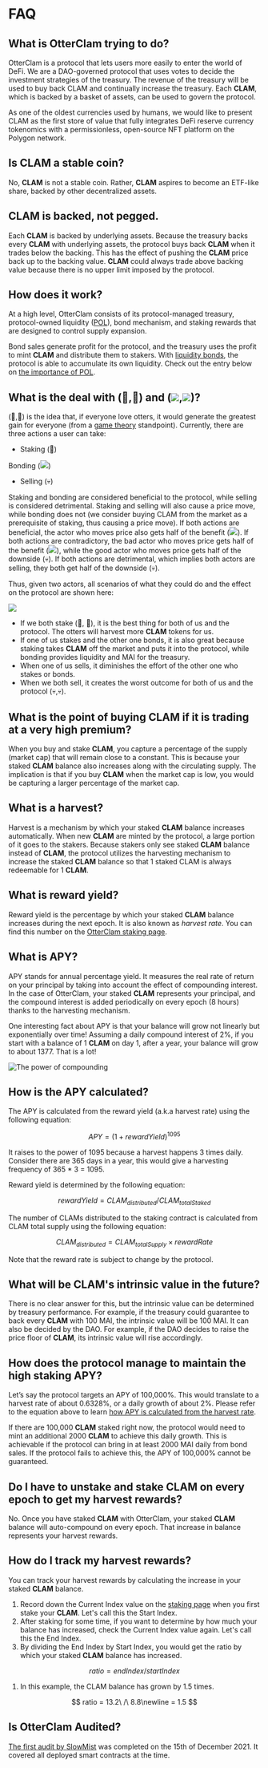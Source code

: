 # FAQ

## What is OtterClam trying to do?

OtterClam is a protocol that lets users more easily to enter the world of DeFi. We are a DAO-governed protocol that uses votes to decide the investment strategies of the treasury. The revenue of the treasury will be used to buy back CLAM and continually increase the treasury. Each **CLAM**, which is backed by a basket of assets, can be used to govern the protocol.

As one of the oldest currencies used by humans, we would like to present CLAM as the first store of value that fully integrates DeFi reserve currency tokenomics with a permissionless, open-source NFT platform on the Polygon network.

## Is CLAM a stable coin?

No, **CLAM** is not a stable coin. Rather, **CLAM** aspires to become an ETF-like share, backed by other decentralized assets.

## CLAM is backed, not pegged.

Each **CLAM** is backed by underlying assets. Because the treasury backs every **CLAM** with underlying assets, the protocol buys back **CLAM** when it trades below the backing. This has the effect of pushing the **CLAM** price back up to the backing value. **CLAM** could always trade above backing value because there is no upper limit imposed by the protocol.&#x20;

## How does it work?

At a high level, OtterClam consists of its protocol-managed treasury, protocol-owned liquidity ([POL](../references/glossary.md#pol)), bond mechanism, and staking rewards that are designed to control supply expansion.

Bond sales generate profit for the protocol, and the treasury uses the profit to mint **CLAM** and distribute them to stakers. With [liquidity bonds](../references/glossary.md#liquidity-bonds), the protocol is able to accumulate its own liquidity. Check out the entry below on [the importance of POL](faq.md#why-is-pol-important).

## What is the deal with (🦦,🦦) and (![](../.gitbook/assets/favicon@2x.png),![](../.gitbook/assets/favicon@2x.png))?

(🦦,🦦) is the idea that, if everyone love otters, it would generate the greatest gain for everyone (from a [game theory](https://en.wikipedia.org/wiki/Game\_theory) standpoint). Currently, there are three actions a user can take:

* Staking (🦦)

Bonding (![](../.gitbook/assets/favicon@2x.png))

* Selling (💀)

Staking and bonding are considered beneficial to the protocol, while selling is considered detrimental. Staking and selling will also cause a price move, while bonding does not (we consider buying CLAM from the market as a prerequisite of staking, thus causing a price move). If both actions are beneficial, the actor who moves price also gets half of the benefit (![](../.gitbook/assets/favicon@2x.png)). If both actions are contradictory, the bad actor who moves price gets half of the benefit (![](../.gitbook/assets/favicon@2x.png)), while the good actor who moves price gets half of the downside (💀). If both actions are detrimental, which implies both actors are selling, they both get half of the downside (💀).

Thus, given two actors, all scenarios of what they could do and the effect on the protocol are shown here:

![](../.gitbook/assets/game\_theory.jpg)

* If we both stake (🦦, 🦦), it is the best thing for both of us and the protocol. The otters will harvest more **CLAM** tokens for us.
* If one of us stakes and the other one bonds, it is also great because staking takes **CLAM** off the market and puts it into the protocol, while bonding provides liquidity and MAI for the treasury.
* When one of us sells, it diminishes the effort of the other one who stakes or bonds.
* When we both sell, it creates the worst outcome for both of us and the protocol (💀,💀).

## What is the point of buying CLAM if it is trading at a very high premium?

When you buy and stake **CLAM**, you capture a percentage of the supply (market cap) that will remain close to a constant. This is because your staked **CLAM** balance also increases along with the circulating supply. The implication is that if you buy **CLAM** when the market cap is low, you would be capturing a larger percentage of the market cap.

## What is a harvest?

Harvest is a mechanism by which your staked **CLAM** balance increases automatically. When new **CLAM** are minted by the protocol, a large portion of it goes to the stakers. Because stakers only see staked **CLAM** balance instead of **CLAM**, the protocol utilizes the harvesting mechanism to increase the staked **CLAM** balance so that 1 staked CLAM is always redeemable for 1 **CLAM**.

## What is reward yield?

Reward yield is the percentage by which your staked **CLAM** balance increases during the next epoch. It is also known as _harvest rate_. You can find this number on the [OtterClam staking page](https://app.otterclam.finance/#/stake).

## What is APY?

APY stands for annual percentage yield. It measures the real rate of return on your principal by taking into account the effect of compounding interest. In the case of OtterClam, your staked **CLAM** represents your principal, and the compound interest is added periodically on every epoch (8 hours) thanks to the harvesting mechanism.

One interesting fact about APY is that your balance will grow not linearly but exponentially over time! Assuming a daily compound interest of 2%, if you start with a balance of 1 **CLAM** on day 1, after a year, your balance will grow to about 1377. That is a lot!

![The power of compounding](../.gitbook/assets/apy.png)

## How is the APY calculated?

The APY is calculated from the reward yield (a.k.a harvest rate) using the following equation:

$$
APY = ( 1 + rewardYield )^{1095}
$$

It raises to the power of 1095 because a harvest happens 3 times daily. Consider there are 365 days in a year, this would give a harvesting frequency of 365 \* 3 = 1095.

Reward yield is determined by the following equation:

$$
rewardYield = CLAM_{distributed} / CLAM_{totalStaked}
$$

The number of CLAMs distributed to the staking contract is calculated from CLAM total supply using the following equation:

$$
CLAM_{distributed} = CLAM_{totalSupply} \times rewardRate
$$

Note that the reward rate is subject to change by the protocol.

## What will be CLAM's intrinsic value in the future?

There is no clear answer for this, but the intrinsic value can be determined by treasury performance. For example, if the treasury could guarantee to back every **CLAM** with 100 MAI, the intrinsic value will be 100 MAI. It can also be decided by the DAO. For example, if the DAO decides to raise the price floor of **CLAM**, its intrinsic value will rise accordingly.

## How does the protocol manage to maintain the high staking APY?

Let’s say the protocol targets an APY of 100,000%. This would translate to a harvest rate of about 0.6328%, or a daily growth of about 2%. Please refer to the equation above to learn [how APY is calculated from the harvest rate](faq.md#how-is-the-apy-calculated).

If there are 100,000 **CLAM** staked right now, the protocol would need to mint an additional 2000 **CLAM** to achieve this daily growth. This is achievable if the protocol can bring in at least 2000 MAI daily from bond sales. If the protocol fails to achieve this, the APY of 100,000% cannot be guaranteed.

## Do I have to unstake and stake CLAM on every epoch to get my harvest rewards?

No. Once you have staked **CLAM** with OtterClam, your staked **CLAM** balance will auto-compound on every epoch. That increase in balance represents your harvest rewards.

## How do I track my harvest rewards?

You can track your harvest rewards by calculating the increase in your staked **CLAM** balance.

1. Record down the Current Index value on the [staking page](https://app.otterclam.finance/#/) when you first stake your **CLAM**. Let's call this the Start Index.
2. After staking for some time, if you want to determine by how much your balance has increased, check the Current Index value again. Let's call this the End Index.
3. By dividing the End Index by Start Index, you would get the ratio by which your staked **CLAM** balance has increased.

$$
ratio = endIndex / startIndex
$$

1. In this example, the CLAM balance has grown by 1.5 times.

$$
ratio = 13.2\ /\ 8.8\newline = 1.5
$$

## Is OtterClam Audited?

[The first audit by SlowMist](https://www.slowmist.com/en/security-audit-certificate.html?id=4d43b0eb547aa83dc2ff5bef71f99916e33b669a5f30572f1826d7e8220265c2) was completed on the 15th of December 2021. It covered all deployed smart contracts at the time.
